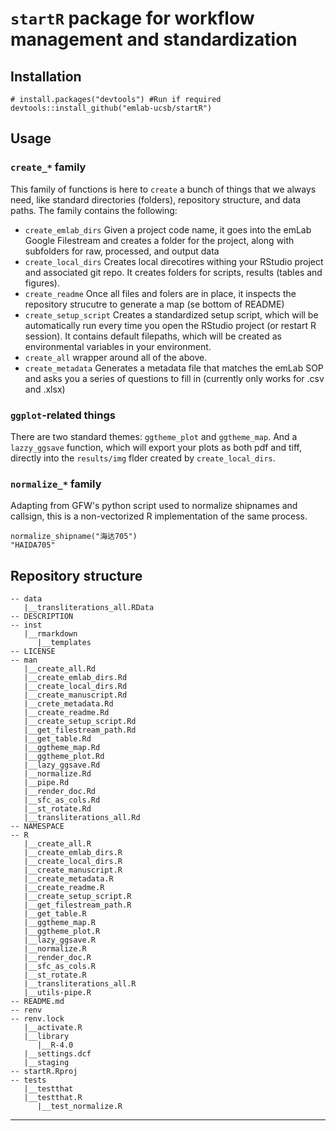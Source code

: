 # `startR` package for workflow management and standardization

## Installation

```
# install.packages("devtools") #Run if required
devtools::install_github("emlab-ucsb/startR")
```

## Usage

### `create_*` family

This family of functions is here to `create` a bunch of things that we always need, like standard directories (folders), repository structure, and data paths. The family contains the following:

- `create_emlab_dirs` Given a project code name, it goes into the emLab Google Filestream and creates a folder for the project, along with subfolders for raw, processed, and output data
- `create_local_dirs` Creates local direcotires withing your RStudio project and associated git repo. It creates folders for scripts, results (tables and figures).
- `create_readme` Once all files and folers are in place, it inspects the repository strucutre to generate a map (se bottom of README)
- `create_setup_script` Creates a standardized setup script, which will be automatically run every time you open the RStudio project (or restart R session). It contains default filepaths, which will be created as environmental variables in your environment.
- `create_all` wrapper around all of the above.
- `create_metadata` Generates a metadata file that matches the emLab SOP and asks you a series of questions to fill in (currently only works for .csv and .xlsx)


### `ggplot`-related things

There are two standard themes: `ggtheme_plot` and `ggtheme_map`. And a `lazzy_ggsave` function, which will export your plots as both pdf and tiff, directly into the `results/img` flder created by `create_local_dirs`.

### `normalize_*` family

Adapting from GFW's python script used to normalize shipnames and callsign, this is a non-vectorized R implementation of the same process.

```
normalize_shipname("海达705")
"HAIDA705"
```


## Repository structure 

```
-- data
   |__transliterations_all.RData
-- DESCRIPTION
-- inst
   |__rmarkdown
      |__templates
-- LICENSE
-- man
   |__create_all.Rd
   |__create_emlab_dirs.Rd
   |__create_local_dirs.Rd
   |__create_manuscript.Rd
   |__crete_metadata.Rd
   |__create_readme.Rd
   |__create_setup_script.Rd
   |__get_filestream_path.Rd
   |__get_table.Rd
   |__ggtheme_map.Rd
   |__ggtheme_plot.Rd
   |__lazy_ggsave.Rd
   |__normalize.Rd
   |__pipe.Rd
   |__render_doc.Rd
   |__sfc_as_cols.Rd
   |__st_rotate.Rd
   |__transliterations_all.Rd
-- NAMESPACE
-- R
   |__create_all.R
   |__create_emlab_dirs.R
   |__create_local_dirs.R
   |__create_manuscript.R
   |__create_metadata.R
   |__create_readme.R
   |__create_setup_script.R
   |__get_filestream_path.R
   |__get_table.R
   |__ggtheme_map.R
   |__ggtheme_plot.R
   |__lazy_ggsave.R
   |__normalize.R
   |__render_doc.R
   |__sfc_as_cols.R
   |__st_rotate.R
   |__transliterations_all.R
   |__utils-pipe.R
-- README.md
-- renv
-- renv.lock
   |__activate.R
   |__library
      |__R-4.0
   |__settings.dcf
   |__staging
-- startR.Rproj
-- tests
   |__testthat
   |__testthat.R
      |__test_normalize.R
```

---------
